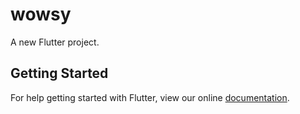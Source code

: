 # wowsy

A new Flutter project.

## Getting Started

For help getting started with Flutter, view our online
[documentation](https://flutter.io/).
